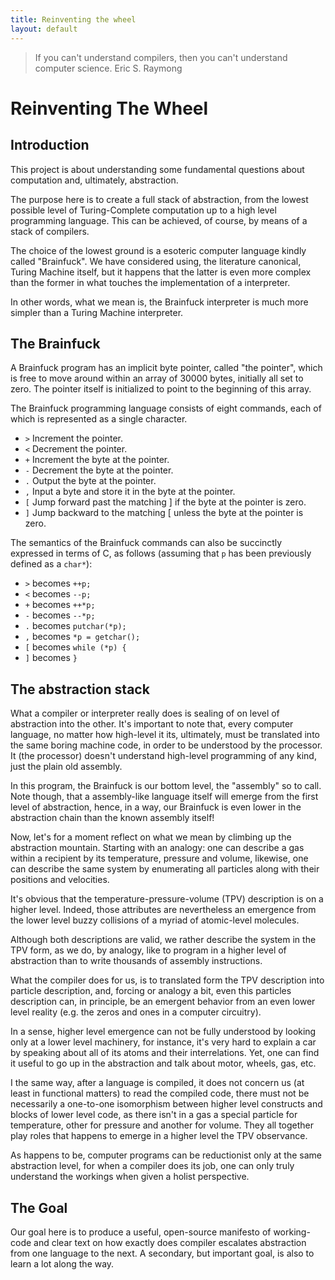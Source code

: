 ```yaml
---
title: Reinventing the wheel
layout: default
---
```


> If you can't understand compilers, then you can't understand computer science.
Eric S. Raymong

# Reinventing The Wheel

## Introduction

This project is about understanding some fundamental questions about
computation and, ultimately, abstraction.

The purpose here is to create a full stack of abstraction, from the lowest
possible level of Turing-Complete computation up to a high level programming
language.  This can be achieved, of course, by means of a stack of compilers.

The choice of the lowest ground is a esoteric computer language kindly called
"Brainfuck". We have considered using, the literature canonical, Turing Machine
itself, but it happens that the latter is even more complex than the former in
what touches the implementation of a interpreter.

In other words, what we mean is, the Brainfuck interpreter is much more simpler
than a Turing Machine interpreter.

## The Brainfuck

A Brainfuck program has an implicit byte pointer, called "the pointer", which
is free to move around within an array of 30000 bytes, initially all set to
zero. The pointer itself is initialized to point to the beginning of this
array.

The Brainfuck programming language consists of eight commands, each of which is
represented as a single character.

* `>`   Increment the pointer.
* `<`   Decrement the pointer.
* `+`   Increment the byte at the pointer.
* `-`   Decrement the byte at the pointer.
* `.`   Output the byte at the pointer.
* `,`   Input a byte and store it in the byte at the pointer.
* `[`   Jump forward past the matching ] if the byte at the pointer is zero.
* `]`   Jump backward to the matching [ unless the byte at the pointer is zero.

The semantics of the Brainfuck commands can also be succinctly expressed in
terms of C, as follows (assuming that `p` has been previously defined as a
`char*`):

* `>`   becomes     `++p;`
* `<`   becomes     `--p;`
* `+`   becomes     `++*p;`
* `-`   becomes     `--*p;`
* `.`   becomes     `putchar(*p);`
* `,`   becomes     `*p = getchar();`
* `[`   becomes     `while (*p) {`
* `]`   becomes     `}`

## The abstraction stack

What a compiler or interpreter really does is sealing of on level of
abstraction into the other. It's important to note that, every computer
language, no matter how high-level it its, ultimately, must be translated into
the same boring machine code, in order to be understood by the processor. It
(the processor) doesn't understand high-level programming of any kind, just the
plain old assembly.

In this program, the Brainfuck is our bottom level, the "assembly" so to call.
Note though, that a assembly-like language itself will emerge from the first
level of abstraction, hence, in a way, our Brainfuck is even lower in the
abstraction chain than the known assembly itself!

Now, let's for a moment reflect on what we mean by climbing up the abstraction
mountain. Starting with an analogy: one can describe a gas within a recipient
by its temperature, pressure and volume, likewise, one can describe the same
system by enumerating all particles along with their positions and velocities.

It's obvious that the temperature-pressure-volume (TPV) description is on a
higher level. Indeed, those attributes are nevertheless an emergence from the
lower level buzzy collisions of a myriad of atomic-level molecules.

Although both descriptions are valid, we rather describe the system in the TPV
form, as we do, by analogy, like to program in a higher level of abstraction
than to write thousands of assembly instructions.

What the compiler does for us, is to translated form the TPV description into
particle description, and, forcing or analogy a bit, even this particles
description can, in principle, be an emergent behavior from an even lower level
reality (e.g. the zeros and ones in a computer circuitry).

In a sense, higher level emergence can not be fully understood by looking only
at a lower level machinery, for instance, it's very hard to explain a car by
speaking about all of its atoms and their interrelations. Yet, one can find it
useful to go up in the abstraction and talk about motor, wheels, gas, etc.

I the same way, after a language is compiled, it does not concern us (at least
in functional matters) to read the compiled code, there must not be necessarily
a one-to-one isomorphism between higher level constructs and blocks of lower
level code, as there isn't in a gas a special particle for temperature, other
for pressure and another for volume. They all together play roles that happens
to emerge in a higher level the TPV observance.

As happens to be, computer programs can be reductionist only at the same
abstraction level, for when a compiler does its job, one can only truly
understand the workings when given a holist perspective.

## The Goal

Our goal here is to produce a useful, open-source manifesto of working-code and
clear text on how exactly does compiler escalates abstraction from one language
to the next. A secondary, but important goal, is also to learn a lot along the
way.

